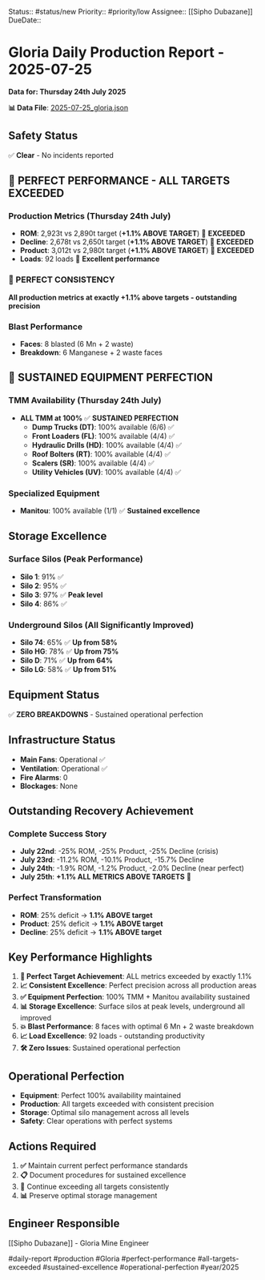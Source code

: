 Status:: #status/new
Priority:: #priority/low
Assignee:: [[Sipho Dubazane]]
DueDate::

# Gloria Daily Production Report - 2025-07-25
**Data for: Thursday 24th July 2025**

**📊 Data File**: [2025-07-25_gloria.json](data/2025-07-25_gloria.json)

## Safety Status
✅ **Clear** - No incidents reported

## 🎉 PERFECT PERFORMANCE - ALL TARGETS EXCEEDED

### Production Metrics (Thursday 24th July)
- **ROM**: 2,923t vs 2,890t target (**+1.1% ABOVE TARGET**) 🎯 **EXCEEDED**
- **Decline**: 2,678t vs 2,650t target (**+1.1% ABOVE TARGET**) 🎯 **EXCEEDED**
- **Product**: 3,012t vs 2,980t target (**+1.1% ABOVE TARGET**) 🎯 **EXCEEDED**
- **Loads**: 92 loads 🎉 **Excellent performance**

### 🎯 PERFECT CONSISTENCY
**All production metrics at exactly +1.1% above targets - outstanding precision**

### Blast Performance
- **Faces**: 8 blasted (6 Mn + 2 waste)
- **Breakdown**: 6 Manganese + 2 waste faces

## 🎉 SUSTAINED EQUIPMENT PERFECTION

### TMM Availability (Thursday 24th July)
- **ALL TMM at 100%** ✅ **SUSTAINED PERFECTION**
  - **Dump Trucks (DT)**: 100% available (6/6) ✅
  - **Front Loaders (FL)**: 100% available (4/4) ✅
  - **Hydraulic Drills (HD)**: 100% available (4/4) ✅
  - **Roof Bolters (RT)**: 100% available (4/4) ✅
  - **Scalers (SR)**: 100% available (4/4) ✅
  - **Utility Vehicles (UV)**: 100% available (4/4) ✅

### Specialized Equipment
- **Manitou**: 100% available (1/1) ✅ **Sustained excellence**

## Storage Excellence

### Surface Silos (Peak Performance)
- **Silo 1**: 91% ✅
- **Silo 2**: 95% ✅
- **Silo 3**: 97% ✅ **Peak level**
- **Silo 4**: 86% ✅

### Underground Silos (All Significantly Improved)
- **Silo 74**: 65% ✅ **Up from 58%**
- **Silo HG**: 78% ✅ **Up from 75%**
- **Silo D**: 71% ✅ **Up from 64%**
- **Silo LG**: 58% ✅ **Up from 51%**

## Equipment Status
✅ **ZERO BREAKDOWNS** - Sustained operational perfection

## Infrastructure Status
- **Main Fans**: Operational ✅
- **Ventilation**: Operational ✅
- **Fire Alarms**: 0
- **Blockages**: None

## Outstanding Recovery Achievement
### Complete Success Story
- **July 22nd**: -25% ROM, -25% Product, -25% Decline (crisis)
- **July 23rd**: -11.2% ROM, -10.1% Product, -15.7% Decline
- **July 24th**: -1.9% ROM, -1.2% Product, -2.0% Decline (near perfect)
- **July 25th**: **+1.1% ALL METRICS ABOVE TARGETS** 🎯

### Perfect Transformation
- **ROM**: 25% deficit → **1.1% ABOVE target**
- **Product**: 25% deficit → **1.1% ABOVE target**
- **Decline**: 25% deficit → **1.1% ABOVE target**

## Key Performance Highlights
1. **🎯 Perfect Target Achievement**: ALL metrics exceeded by exactly 1.1%
2. **📈 Consistent Excellence**: Perfect precision across all production areas
3. **✅ Equipment Perfection**: 100% TMM + Manitou availability sustained
4. **📊 Storage Excellence**: Surface silos at peak levels, underground all improved
5. **💥 Blast Performance**: 8 faces with optimal 6 Mn + 2 waste breakdown
6. **📈 Load Excellence**: 92 loads - outstanding productivity
7. **🛠️ Zero Issues**: Sustained operational perfection

## Operational Perfection
- **Equipment**: Perfect 100% availability maintained
- **Production**: All targets exceeded with consistent precision
- **Storage**: Optimal silo management across all levels
- **Safety**: Clear operations with perfect systems

## Actions Required
1. **✅** Maintain current perfect performance standards
2. **📋** Document procedures for sustained excellence
3. **🎯** Continue exceeding all targets consistently
4. **📊** Preserve optimal storage management

## Engineer Responsible
[[Sipho Dubazane]] - Gloria Mine Engineer

#daily-report #production #Gloria #perfect-performance #all-targets-exceeded #sustained-excellence #operational-perfection #year/2025